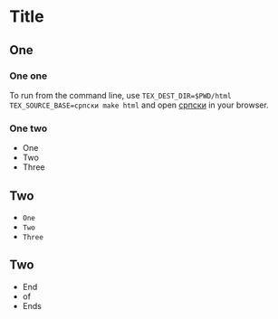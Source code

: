 # Title

## One

### One one
To run from the command line, use `TEX_DEST_DIR=$PWD/html TEX_SOURCE_BASE=српски make html` and open [српски](file:///home/stijanic/Projects/TeX/html/српски.html) in your browser.

### One two
- One
- Two
- Three

## Two
- `One`
- `Two`
- `Three`

## Two

- End
- of
- Ends
